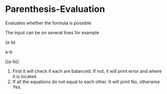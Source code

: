 # Parenthesis-Evaluation
Evaluates whether the formula is possible

The input can be on several lines for example

(a-b)

a-b

[(a-b)]

1. First it will check if each are balanced. If not, it will print error and where it is located
2. If all the equations do not equal to each other. It will print No, otherwise Yes.


